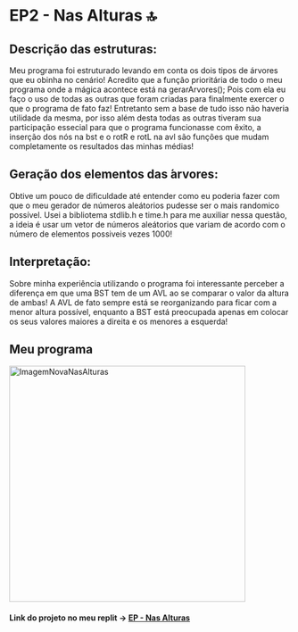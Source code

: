 # EP2 - Nas Alturas 🔝

<h2>Descrição das estruturas: </h2>
Meu programa foi estruturado levando em conta os dois tipos de árvores que eu obinha no cenário! Acredito que a função prioritária de todo o meu programa onde a mágica acontece está na gerarArvores(); Pois com ela eu faço o uso de todas as outras que foram criadas para finalmente exercer o que o programa de fato faz! Entretanto sem a base de tudo isso não haveria utilidade da mesma, por isso além desta todas as outras tiveram sua participação essecial para que o programa funcionasse com êxito, a inserção dos nós na bst e o rotR e rotL na avl são funções que mudam completamente os resultados das minhas médias! 

<h2> Geração dos elementos das  ́arvores: </h2>
Obtive um pouco de dificuldade até entender como eu poderia fazer com que o meu gerador de números aleátorios pudesse ser o mais randomico possível. Usei a bibliotema stdlib.h e time.h para me auxiliar nessa questão, a ideia é usar um vetor de números aleátorios que variam de acordo com o número de elementos possiveis vezes 1000! 

<h2> Interpretação: </h2>
Sobre minha experiência utilizando o programa foi interessante perceber a diferença em que uma BST tem de um AVL ao se comparar o valor da altura de ambas! A AVL de fato sempre está se reorganizando para ficar com a menor altura possível, enquanto a BST está preocupada apenas em colocar os seus valores maiores a direita e os menores a esquerda!

<h2> Meu programa </h2>
<img width="423" alt="ImagemNovaNasAlturas" src="https://user-images.githubusercontent.com/80367275/171057845-3d7f12c5-eaf2-4799-a3fa-56cb9b7a2462.png">
 
<h4> Link do projeto no meu replit -> <a href="https://replit.com/@fabsdk/ThisIsNasAlturas">EP - Nas Alturas</a> </h4>
